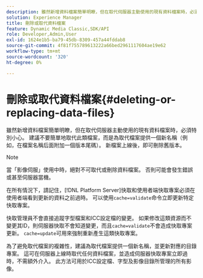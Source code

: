 ```yaml
---
description: 雖然新增資料檔案簡單明瞭，但在取代伺服器主動使用的現有資料檔案時，必須特別小心。 建議不要簡單地取代此類檔案，而是為取代檔案提供一個新名稱（例如，在檔案名稱后面附加一個版本尾碼）。 新檔案上線後，即可刪除舊版本。
solution: Experience Manager
title: 刪除或取代資料檔案
feature: Dynamic Media Classic,SDK/API
role: Developer,Admin,User
exl-id: 1624e1b5-ba79-45db-8309-457a44fddab8
source-git-commit: 4f81f755789613222a66bed2961117604ae19e62
workflow-type: tm+mt
source-wordcount: '320'
ht-degree: 0%

---
```


# 刪除或取代資料檔案{#deleting-or-replacing-data-files}

雖然新增資料檔案簡單明瞭，但在取代伺服器主動使用的現有資料檔案時，必須特別小心。 建議不要簡單地取代此類檔案，而是為取代檔案提供一個新名稱（例如，在檔案名稱后面附加一個版本尾碼）。 新檔案上線後，即可刪除舊版本。

>[!NOTE]
>
>當「影像伺服」使用中時，絕對不可取代或刪除資料檔案。 否則可能會發生錯誤或甚至伺服器當機。

在所有情況下，請記住，[!DNL Platform Server]快取和使用者端快取專案必須在使用者端看到更新的資料之前過時。 可以使用`cache=validate`命令立即更新特定快取專案。

快取管理員不會直接追蹤字型檔案和ICC設定檔的變更。 如果修改這類資源而不變更其ID，則伺服器快取不會知道變更，而且`cache=validate`不會造成快取專案更新。 `cache=update`可用來強制重新產生這類快取專案。

為了避免取代檔案的複雜性，建議為取代檔案提供一個新名稱，並更新對應的目錄專案。 這可在伺服器上線時取代任何資料檔案，並造成伺服器快取專案立即過時，不需額外介入。 此方法可用於ICC設定檔、字型及影像目錄所管理的所有影像。
